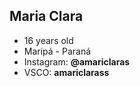 ## Maria Clara

- 16 years old
- Maripá - Paraná
- Instagram: **@amariclaras**
- VSCO: **amariclarass**

